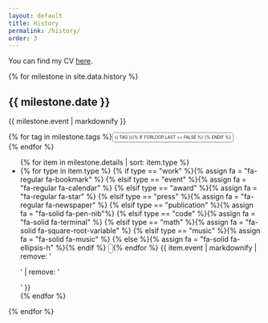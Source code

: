 ```yaml
---
layout: default
title: History
permalink: /history/
order: 3
---
```


You can find my CV [here](/assets/RubioMadrigalCelia_cv.pdf).

{% for milestone in site.data.history %}
<h2>{{ milestone.date }}</h2>
<p>{{ milestone.event | markdownify }}</p>
<div style="display: flex; flex-wrap: wrap;">
{% for tag in milestone.tags %}
  <span style="border: 1px solid grey; padding: 4px; border-radius: 5px; font-size: 0.6em;
    vertical-align: middle; text-transform: uppercase; margin-right: 10px;">
    <span class="fa-solid fa-tag"></span>
    {{ tag }}{% if forloop.last == false %} {% endif %}
    </span>
{% endfor %}</div>

  <ul>{% for item in milestone.details | sort: item.type %}
    <li>{% for type in item.type %}
    {% if type == "work" %}{% assign fa = "fa-regular fa-bookmark" %}
    {% elsif type == "event" %}{% assign fa = "fa-regular fa-calendar" %}
    {% elsif type == "award" %}{% assign fa = "fa-regular fa-star" %}
    {% elsif type == "press" %}{% assign fa = "fa-regular fa-newspaper" %}
    {% elsif type == "publication" %}{% assign fa = "fa-solid fa-pen-nib"%}
    {% elsif type == "code" %}{% assign fa = "fa-solid fa-terminal" %}
    {% elsif type == "math" %}{% assign fa = "fa-solid fa-square-root-variable" %}
    {% elsif type == "music" %}{% assign fa = "fa-solid fa-music" %}
    {% else %}{% assign fa = "fa-solid fa-ellipsis-h" %}{% endif %}
    <span style="border: 1px solid grey; padding: 4px; border-radius: 5px; font-size: 0.6em; 
    vertical-align: middle; min-width: 13px; text-align: center;" class="{{ fa }}"></span>
    {% endfor %} 
    {{ item.event | markdownify | remove: '<p>' | remove: '</p>' }}</li>
{% endfor %}</ul>
{% endfor %}
